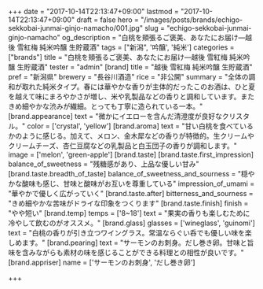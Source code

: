 +++
date = "2017-10-14T22:13:47+09:00"
lastmod = "2017-10-14T22:13:47+09:00"
draft = false
hero = "/images/posts/brands/echigo-sekkobai-junmai-ginjo-namacho/001.jpg"
slug = "echigo-sekkobai-junmai-ginjo-namacho"
og_description = "白桃を頬張るご褒美、あなたにお届け—越後 雪紅梅 純米吟醸 生貯蔵酒"
tags = ["新潟", '吟醸', '純米']
categories = ["brands"]
title = "白桃を頬張るご褒美、あなたにお届け—越後 雪紅梅 純米吟醸 生貯蔵酒"
tester = "admin"
[brand]
  title = "越後 雪紅梅 純米吟醸 生貯蔵酒"
  pref = "新潟県"
  brewery = "長谷川酒造"
  rice = "非公開"
  summary = "全体の調和が取れた純米タイプ。春には華やかな香りが主体的だったこのお酒は、ひと夏を越えて味にまろやかさが増し、米や乳製品などの香りと調和しています。またきめ細やかな渋みが繊細。とっても丁寧に造られている一本。"
  [brand.appearance]
    text = "微かにイエローを含んだ清澄度が良好なクリスタル。"
    color = ['crystal', 'yellow']
  [brand.aroma]
    text = "甘い白桃を食べているかのように感じる。加えて、メロン、金木犀などの香りが特徴的。生クリームやクリームチーズ、杏仁豆腐などの乳製品と白玉団子の香りが調和します。"
    image = ['melon', 'green-apple']
  [brand.taste]
    [brand.taste.first_impression]
      balance_of_sweetness = "残糖感があり、上品な優しい甘み"
    [brand.taste.breadth_of_taste]
      balance_of_sweetness_and_sourness = "穏やかな酸味も感じ、甘味と酸味がお互いを尊重している"
      impression_of_umami = "華やかで優しく広がっていく"
    [brand.taste.after]
      bitterness_and_sourness = "きめ細やかな苦味がドライな印象をつくります"
    [brand.taste.finish]
      finish = "やや短い"
  [brand.temp]
    temps = ['8~18']
    text = "果実の香りも楽しむために冷やして飲むのがオススメ。"
  [brand.glass]
    glasses = ['wineglass', 'guinomi']
    text = "白桃の香りが引き立つワイングラス。常温ならぐい呑でも優しい味を楽しめます。"
  [brand.pearing]
    text = "サーモンのお刺身。だし巻き卵。甘味と旨味を含みながらも素材の味を感じることができる料理との相性が良いです。"
  [brand.appriser]
    name = ['サーモンのお刺身', 'だし巻き卵']

+++

